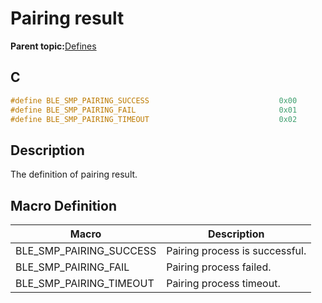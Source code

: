 # Pairing result

**Parent topic:**[Defines](GUID-E98A07E1-AB35-4D3D-B408-251AB8127825.md)

## C

```c
#define BLE_SMP_PAIRING_SUCCESS                             0x00
#define BLE_SMP_PAIRING_FAIL                                0x01
#define BLE_SMP_PAIRING_TIMEOUT                             0x02
```

## Description

The definition of pairing result.

## Macro Definition

|Macro|Description|
|-----|-----------|
|BLE\_SMP\_PAIRING\_SUCCESS|Pairing process is successful.|
|BLE\_SMP\_PAIRING\_FAIL|Pairing process failed.|
|BLE\_SMP\_PAIRING\_TIMEOUT|Pairing process timeout.|

